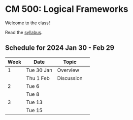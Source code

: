 # CM 500: Logical Frameworks

Welcome to the class!

Read the [syllabus](syllabus.md).

## Schedule for 2024 Jan 30 - Feb 29

| Week | Date       | Topic         |        |
| ---- | ---------- | ------------- | ------ |
| 1    | Tue 30 Jan | Overview      |        |
|      | Thu 1 Feb  | Discussion    |        |
| 2    | Tue 6      |               |        |
|      | Tue 8      |               |        |
| 3    | Tue 13     |               |        |
|      | Tue 15     |               |        |

